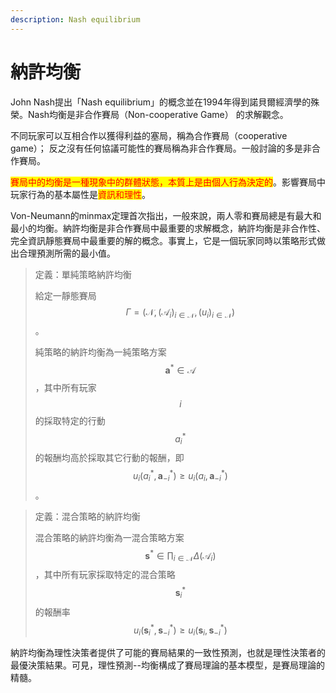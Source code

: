 ```yaml
---
description: Nash equilibrium
---
```


# 納許均衡

John Nash提出「Nash equilibrium」的概念並在1994年得到諾貝爾經濟學的殊榮。Nash均衡是非合作賽局（Non-cooperative Game） 的求解觀念。

不同玩家可以互相合作以獲得利益的塞局，稱為合作賽局（cooperative game）； 反之沒有任何協議可能性的賽局稱為非合作賽局。一般討論的多是非合作賽局。

<mark style="color:red;">賽局中的均衡是一種現象中的群體狀態，本質上是由個人行為決定的</mark>。影響賽局中玩家行為的基本屬性是<mark style="color:red;">資訊和理性</mark>。

Von-Neumann的minmax定理首次指出，一般來說，兩人零和賽局總是有最大和最小的均衡。納許均衡是非合作賽局中最重要的求解概念，納許均衡是非合作性、完全資訊靜態賽局中最重要的解的概念。事實上，它是一個玩家同時以策略形式做出合理預測所需的最小值。

> 定義：單純策略納許均衡
>
> 給定一靜態賽局$$\Gamma=(\mathcal{N}, (\mathcal{A}_i)_{i \in \mathcal{N}}, (u_i)_{i \in \mathcal{N}})$$。
>
> 純策略的納許均衡為一純策略方案$$\mathbf{a}^* \in \mathcal{A}$$，其中所有玩家$$i$$的採取特定的行動$$a_i^{*}$$的報酬均高於採取其它行動的報酬，即$$u_i(a_i^{*}, \mathbf{a}_{-i}^*) \geq u_i(a_i, \mathbf{a}_{-i}^*)$$。

> 定義：混合策略的納許均衡
>
> 混合策略的納許均衡為一混合策略方案$$\mathbf{s}^{*} \in \prod_{i \in \mathcal{N}} \Delta(\mathcal{A}_i)$$，其中所有玩家採取特定的混合策略$$\mathbf{s}_i^{*}$$的報酬率$$u_i(\mathbf{s}_i^{*}, \mathbf{s}_{-i}^{*}) \geq u_i(\mathbf{s}_i, \mathbf{s}_{-i}^{*})$$

納許均衡為理性決策者提供了可能的賽局結果的一致性預測，也就是理性決策者的最優決策結果。可見，理性預測--均衡構成了賽局理論的基本模型，是賽局理論的精髓。
